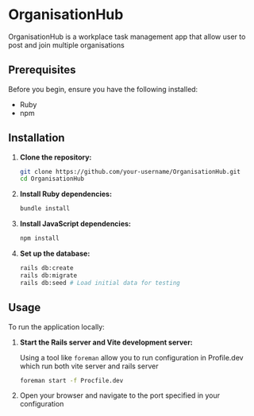 # OrganisationHub

OrganisationHub is a workplace task management app that allow user to post and join multiple organisations

## Prerequisites

Before you begin, ensure you have the following installed:
*   Ruby
*   npm

## Installation

1.  **Clone the repository:**
    ```bash
    git clone https://github.com/your-username/OrganisationHub.git
    cd OrganisationHub
    ```

2.  **Install Ruby dependencies:**
    ```bash
    bundle install
    ```

3.  **Install JavaScript dependencies:**
    ```bash
    npm install
    ```

4.  **Set up the database:**
    ```bash
    rails db:create
    rails db:migrate
    rails db:seed # Load initial data for testing
    ```

## Usage

To run the application locally:

1.  **Start the Rails server and Vite development server:**

    Using a tool like `foreman` allow you to run configuration in Profile.dev which run both vite server and rails server
    ```bash
    foreman start -f Procfile.dev
    ```

2.  Open your browser and navigate to the port specified in your configuration

